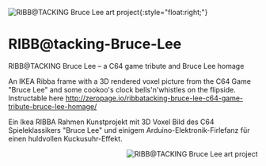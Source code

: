 ![RIBB@TACKING Bruce Lee art project](http://zeropage.io/wp-content/uploads/bruce-lee-voxel-on-wall-1-150x150.jpg){:style="float:right;"}

# RIBB@tacking-Bruce-Lee
RIBB@TACKING Bruce Lee – a C64 game tribute and Bruce Lee homage

An IKEA Ribba frame with a 3D rendered voxel picture from the C64 Game "Bruce Lee" and some cookoo's clock bells'n'whistles on the flipside. Instructable here http://zeropage.io/ribbatacking-bruce-lee-c64-game-tribute-bruce-lee-homage/

Ein Ikea RIBBA Rahmen Kunstprojekt mit 3D Voxel Bild des C64 Spieleklassikers "Bruce Lee" und einigem Arduino-Elektronik-Firlefanz für einen huldvollen Kuckusuhr-Effekt.

<a style="float:right" href="http://zeropage.io/ribbatacking-bruce-lee-c64-game-tribute-bruce-lee-homage/"><img alt="RIBB@TACKING Bruce Lee art project" style="float:right" src="http://zeropage.io/wp-content/uploads/bruce-lee-voxel-on-wall-1-300x300.jpg" /></a>
